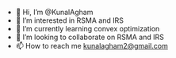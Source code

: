- 👋 Hi, I’m @KunalAgham
- 👀 I’m interested in RSMA and IRS
- 🌱 I’m currently learning convex optimization
- 💞️ I’m looking to collaborate on RSMA and IRS
- 📫 How to reach me kunalagham2@gmail.com 

<!---
KunalAgham/KunalAgham is a ✨ special ✨ repository because its `README.md` (this file) appears on your GitHub profile.
You can click the Preview link to take a look at your changes.
--->
